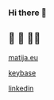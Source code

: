 ### Hi there 👋

## 🏃 🚴 👨‍💻

[matija.eu](https://matija.eu)

[keybase](https://keybase.io/matija)

[linkedin](https://www.linkedin.com/in/matija-munjakovic/)
